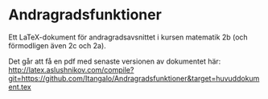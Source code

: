 Andragradsfunktioner
====================

Ett LaTeX-dokument för andragradsavsnittet i kursen matematik 2b (och förmodligen även 2c och 2a).

Det går att få en pdf med senaste versionen av dokumentet här: http://latex.aslushnikov.com/compile?git=https://github.com/Itangalo/Andragradsfunktioner&target=huvuddokument.tex
